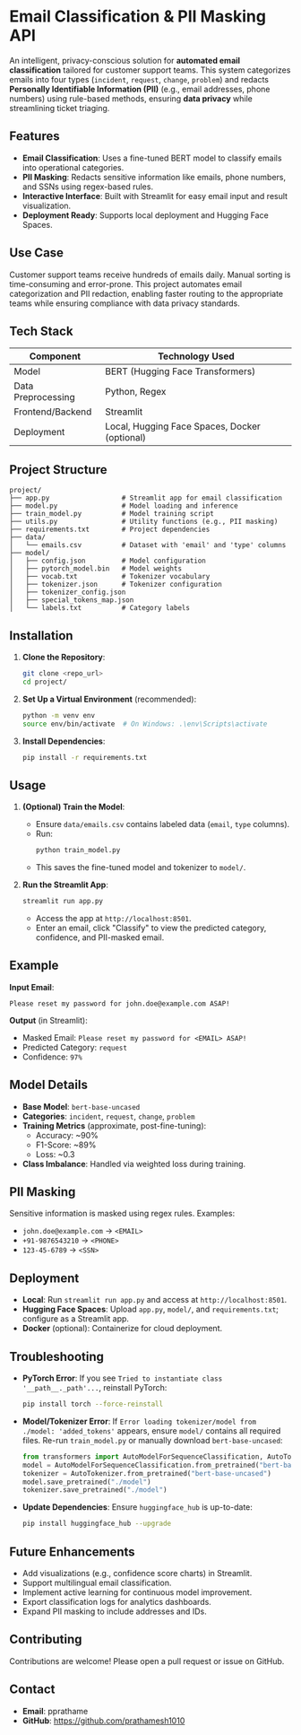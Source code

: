 # Email Classification & PII Masking API

An intelligent, privacy-conscious solution for **automated email classification** tailored for customer support teams. This system categorizes emails into four types (`incident`, `request`, `change`, `problem`) and redacts **Personally Identifiable Information (PII)** (e.g., email addresses, phone numbers) using rule-based methods, ensuring **data privacy** while streamlining ticket triaging.

## Features
- **Email Classification**: Uses a fine-tuned BERT model to classify emails into operational categories.
- **PII Masking**: Redacts sensitive information like emails, phone numbers, and SSNs using regex-based rules.
- **Interactive Interface**: Built with Streamlit for easy email input and result visualization.
- **Deployment Ready**: Supports local deployment and Hugging Face Spaces.

## Use Case
Customer support teams receive hundreds of emails daily. Manual sorting is time-consuming and error-prone. This project automates email categorization and PII redaction, enabling faster routing to the appropriate teams while ensuring compliance with data privacy standards.

## Tech Stack
| Component          | Technology Used          |
|-------------------|--------------------------|
| Model             | BERT (Hugging Face Transformers) |
| Data Preprocessing | Python, Regex            |
| Frontend/Backend  | Streamlit                |
| Deployment        | Local, Hugging Face Spaces, Docker (optional) |

## Project Structure
```
project/
├── app.py                  # Streamlit app for email classification
├── model.py                # Model loading and inference
├── train_model.py          # Model training script
├── utils.py                # Utility functions (e.g., PII masking)
├── requirements.txt        # Project dependencies
├── data/
│   └── emails.csv          # Dataset with 'email' and 'type' columns
├── model/
│   ├── config.json         # Model configuration
│   ├── pytorch_model.bin   # Model weights
│   ├── vocab.txt           # Tokenizer vocabulary
│   ├── tokenizer.json      # Tokenizer configuration
│   ├── tokenizer_config.json
│   ├── special_tokens_map.json
│   └── labels.txt          # Category labels
```

## Installation
1. **Clone the Repository**:
   ```bash
   git clone <repo_url>
   cd project/
   ```

2. **Set Up a Virtual Environment** (recommended):
   ```bash
   python -m venv env
   source env/bin/activate  # On Windows: .\env\Scripts\activate
   ```

3. **Install Dependencies**:
   ```bash
   pip install -r requirements.txt
   ```

## Usage
1. **(Optional) Train the Model**:
   - Ensure `data/emails.csv` contains labeled data (`email`, `type` columns).
   - Run:
     ```bash
     python train_model.py
     ```
   - This saves the fine-tuned model and tokenizer to `model/`.

2. **Run the Streamlit App**:
   ```bash
   streamlit run app.py
   ```
   - Access the app at `http://localhost:8501`.
   - Enter an email, click "Classify" to view the predicted category, confidence, and PII-masked email.

## Example
**Input Email**:
```
Please reset my password for john.doe@example.com ASAP!
```

**Output** (in Streamlit):
- Masked Email: `Please reset my password for <EMAIL> ASAP!`
- Predicted Category: `request`
- Confidence: `97%`

## Model Details
- **Base Model**: `bert-base-uncased`
- **Categories**: `incident`, `request`, `change`, `problem`
- **Training Metrics** (approximate, post-fine-tuning):
  - Accuracy: ~90%
  - F1-Score: ~89%
  - Loss: ~0.3
- **Class Imbalance**: Handled via weighted loss during training.

## PII Masking
Sensitive information is masked using regex rules. Examples:
- `john.doe@example.com` → `<EMAIL>`
- `+91-9876543210` → `<PHONE>`
- `123-45-6789` → `<SSN>`

## Deployment
- **Local**: Run `streamlit run app.py` and access at `http://localhost:8501`.
- **Hugging Face Spaces**: Upload `app.py`, `model/`, and `requirements.txt`; configure as a Streamlit app.
- **Docker** (optional): Containerize for cloud deployment.

## Troubleshooting
- **PyTorch Error**: If you see `Tried to instantiate class '__path__._path'...`, reinstall PyTorch:
  ```bash
  pip install torch --force-reinstall
  ```
- **Model/Tokenizer Error**: If `Error loading tokenizer/model from ./model: 'added_tokens'` appears, ensure `model/` contains all required files. Re-run `train_model.py` or manually download `bert-base-uncased`:
  ```python
  from transformers import AutoModelForSequenceClassification, AutoTokenizer
  model = AutoModelForSequenceClassification.from_pretrained("bert-base-uncased", num_labels=4)
  tokenizer = AutoTokenizer.from_pretrained("bert-base-uncased")
  model.save_pretrained("./model")
  tokenizer.save_pretrained("./model")
  ```
- **Update Dependencies**: Ensure `huggingface_hub` is up-to-date:
  ```bash
  pip install huggingface_hub --upgrade
  ```

## Future Enhancements
- Add visualizations (e.g., confidence score charts) in Streamlit.
- Support multilingual email classification.
- Implement active learning for continuous model improvement.
- Export classification logs for analytics dashboards.
- Expand PII masking to include addresses and IDs.


## Contributing
Contributions are welcome! Please open a pull request or issue on GitHub.

## Contact
- **Email**: pprathame
- **GitHub**: https://github.com/prathamesh1010
